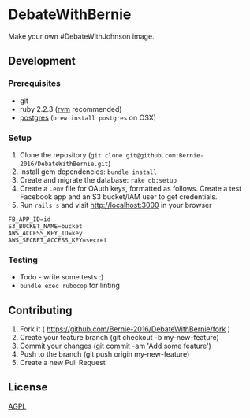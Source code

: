 # DebateWithBernie

Make your own #DebateWithJohnson image.

## Development

### Prerequisites

* git
* ruby 2.2.3 ([rvm](https://rvm.io/) recommended)
* [postgres](http://www.postgresql.org/) (`brew install postgres` on OSX)

### Setup

1. Clone the repository (`git clone git@github.com:Bernie-2016/DebateWithBernie.git`)
2. Install gem dependencies: `bundle install`
3. Create and migrate the database: `rake db:setup`
4. Create a `.env` file for OAuth keys, formatted as follows. Create a test Facebook app and an S3 bucket/IAM user to get credentials.
5. Run `rails s` and visit [http://localhost:3000](http://localhost:3000) in your browser

```
FB_APP_ID=id
S3_BUCKET_NAME=bucket
AWS_ACCESS_KEY_ID=key
AWS_SECRET_ACCESS_KEY=secret
```

### Testing

* Todo - write some tests :)
* `bundle exec rubocop` for linting

## Contributing

1. Fork it ( https://github.com/Bernie-2016/DebateWithBernie/fork )
2. Create your feature branch (git checkout -b my-new-feature)
3. Commit your changes (git commit -am 'Add some feature')
4. Push to the branch (git push origin my-new-feature)
5. Create a new Pull Request

## License

[AGPL](http://www.gnu.org/licenses/agpl-3.0.en.html)

